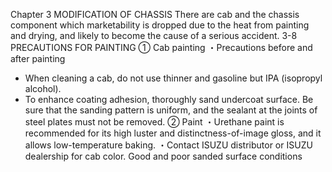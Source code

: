 Chapter 3
MODIFICATION OF CHASSIS
There are cab and the chassis component which marketability is dropped due to the heat from
painting and drying, and likely to become the cause of a serious accident.
3-8 PRECAUTIONS FOR PAINTING
① Cab painting
・Precautions before and after painting
- When cleaning a cab, do not use thinner and gasoline but IPA (isopropyl alcohol).
- To enhance coating adhesion, thoroughly sand undercoat surface. Be sure that the
sanding pattern is uniform, and the sealant at the joints of steel plates must not be
removed.
② Paint
・Urethane paint is recommended for its high luster and distinctness-of-image gloss, and it
allows low-temperature baking.
・Contact ISUZU distributor or ISUZU dealership for cab color.
Good and poor sanded surface conditions